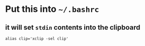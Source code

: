 # Put this into `~/.bashrc`
## it will set `stdin` contents into the clipboard
`alias clip='xclip -sel clip'`